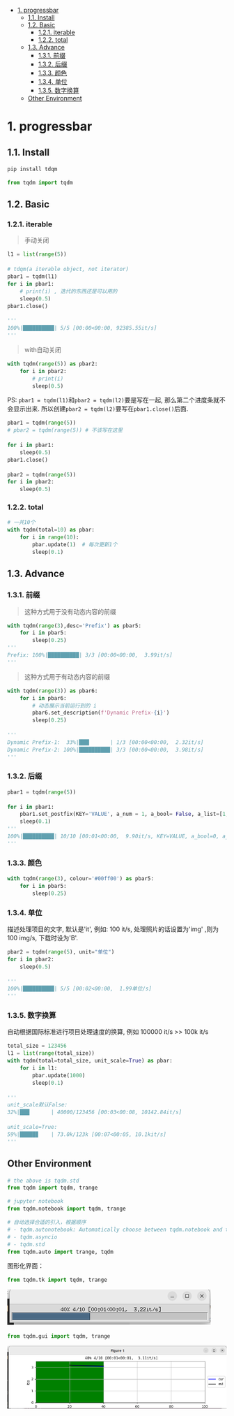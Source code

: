 - [1. progressbar](#1-progressbar)
  - [1.1. Install](#11-install)
  - [1.2. Basic](#12-basic)
    - [1.2.1. iterable](#121-iterable)
    - [1.2.2. total](#122-total)
  - [1.3. Advance](#13-advance)
    - [1.3.1. 前缀](#131-前缀)
    - [1.3.2. 后缀](#132-后缀)
    - [1.3.3. 颜色](#133-颜色)
    - [1.3.4. 单位](#134-单位)
    - [1.3.5. 数字换算](#135-数字换算)
  - [Other Environment](#other-environment)

# 1. progressbar

## 1.1. Install

```bash
pip install tdqm
```
```python
from tqdm import tqdm
```

## 1.2. Basic

### 1.2.1. iterable
> 手动关闭
```python
l1 = list(range(5))

# tdqm(a iterable object, not iterator)
pbar1 = tqdm(l1)
for i in pbar1:
    # print(i) , 迭代的东西还是可以用的
    sleep(0.5)
pbar1.close()

'''
100%|██████████| 5/5 [00:00<00:00, 92385.55it/s]
'''
```

> with自动关闭
```python
with tqdm(range(5)) as pbar2:
    for i in pbar2:
        # print(i)
        sleep(0.5)
```

PS: `pbar1 = tqdm(l1)`和`pbar2 = tqdm(l2)`要是写在一起, 那么第二个进度条就不会显示出来. 所以创建`pbar2 = tqdm(l2)`要写在`pbar1.close()`后面.
```python
pbar1 = tqdm(range(5))
# pbar2 = tqdm(range(5)) # 不该写在这里

for i in pbar1:
    sleep(0.5)
pbar1.close()

pbar2 = tqdm(range(5))
for i in pbar2:
    sleep(0.5)
```

### 1.2.2. total

```python
# 一共10个
with tqdm(total=10) as pbar:
    for i in range(10):
        pbar.update(1)  # 每次更新1个
        sleep(0.1)
```


## 1.3. Advance
### 1.3.1. 前缀
> 这种方式用于没有动态内容的前缀
```python
with tqdm(range(3),desc='Prefix') as pbar5:
    for i in pbar5:
        sleep(0.25)
'''
Prefix: 100%|██████████| 3/3 [00:00<00:00,  3.99it/s]
'''
```
> 这种方式用于有动态内容的前缀
```python
with tqdm(range(3)) as pbar6:
    for i in pbar6:
        # 动态展示当前运行到的 i
        pbar6.set_description(f'Dynamic Prefix-{i}')
        sleep(0.25)

'''
Dynamic Prefix-1:  33%|███▎      | 1/3 [00:00<00:00,  2.32it/s]
Dynamic Prefix-2: 100%|██████████| 3/3 [00:00<00:00,  3.98it/s]
'''
```

### 1.3.2. 后缀

```python
pbar1 = tqdm(range(5))

for i in pbar1:
    pbar1.set_postfix(KEY='VALUE', a_num = 1, a_bool= False, a_list=[1,2])
    sleep(0.1)
'''
100%|██████████| 10/10 [00:01<00:00,  9.90it/s, KEY=VALUE, a_bool=0, a_list=[1, 2], a_num=1]
'''
```

### 1.3.3. 颜色

```python
with tqdm(range(3), colour='#00ff00') as pbar5:
    for i in pbar5:
        sleep(0.25)
```

### 1.3.4. 单位

描述处理项目的文字, 默认是'it', 例如: 100 it/s, 处理照片的话设置为'img' ,则为 100 img/s, 下载时设为'B'.

```python
pbar2 = tqdm(range(5), unit="单位")
for i in pbar2:
    sleep(0.5)

'''
100%|██████████| 5/5 [00:02<00:00,  1.99单位/s]
'''
```

### 1.3.5. 数字换算
自动根据国际标准进行项目处理速度的换算, 例如 100000 it/s >> 100k it/s
```python
total_size = 123456
l1 = list(range(total_size))
with tqdm(total=total_size, unit_scale=True) as pbar:
    for i in l1:
        pbar.update(1000)
        sleep(0.1)

'''
unit_scale默认False: 
32%|███▏      | 40000/123456 [00:03<00:08, 10142.84it/s]

unit_scale=True: 
59%|█████▉    | 73.0k/123k [00:07<00:05, 10.1kit/s]
'''
```

## Other Environment

```python
# the above is tqdm.std
from tqdm import tqdm, trange
```

```python
# jupyter notebook
from tqdm.notebook import tqdm, trange
```

```python
# 自动选择合适的引入，根据顺序
# - tqdm.autonotebook: Automatically choose between tqdm.notebook and tqdm.std
# - tqdm.asyncio
# - tqdm.std
from tqdm.auto import trange, tqdm
```


图形化界面：

```python
from tqdm.tk import tqdm, trange
```
![图 2](../../images/046ceae0ef9679fa9182d18738d1db5a62ddd89bba2543e2c6996d649ce7a253.png)  

```python
from tqdm.gui import tqdm, trange
```
![图 1](../../images/de37f5cc948e843607acf833533b5ec52939f91eeb20d7dbfab3a83c0caff6cd.png)  
